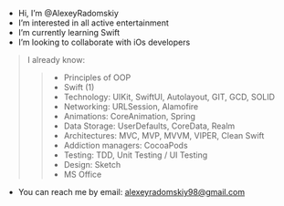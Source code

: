 - Hi, I’m @AlexeyRadomskiy
- I’m interested in all active entertainment
- I’m currently learning Swift
- I’m looking to collaborate with iOs developers


> I already know:
>>  * Principles of OOP
>>  * Swift (1)
>>  * Technology: UIKit, SwiftUI, Autolayout, GIT, GCD, SOLID
>>  * Networking: URLSession, Alamofire
>>  * Animations: CoreAnimation, Spring
>>  * Data Storage: UserDefaults, CoreData, Realm
>>  * Architectures: MVC, MVP, MVVM, VIPER, Clean Swift
>>  * Addiction managers: CocoaPods
>>  * Testing: TDD, Unit Testing / UI Testing
>>  * Design: Sketch
>>  * MS Office
    
- You can reach me by email: alexeyradomskiy98@gmail.com
